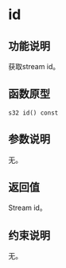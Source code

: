 # id<a name="ZH-CN_TOPIC_0000001994627316"></a>

## 功能说明<a name="zh-cn_topic_0000001963694633_section628mcpsimp"></a>

获取stream id。

## 函数原型<a name="zh-cn_topic_0000001963694633_section625mcpsimp"></a>

```
s32 id() const
```

## 参数说明<a name="zh-cn_topic_0000001963694633_section631mcpsimp"></a>

无。

## 返回值<a name="zh-cn_topic_0000001963694633_section634mcpsimp"></a>

Stream id。

## 约束说明<a name="zh-cn_topic_0000001963694633_section637mcpsimp"></a>

无。


